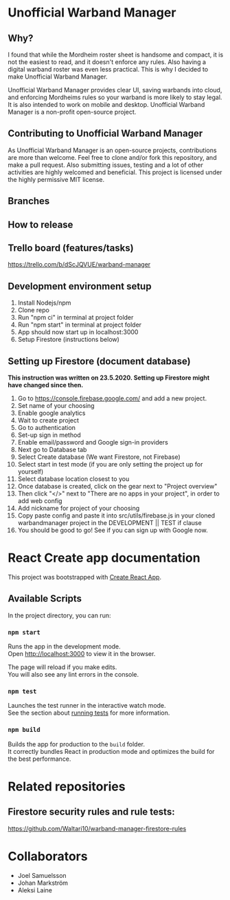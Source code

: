 # Unofficial Warband Manager

## Why?

I found that while the Mordheim roster sheet is handsome and compact, it is not the easiest to read, and it doesn't enforce any rules. Also having a digital warband roster was even less practical. This is why I decided to make Unofficial Warband Manager. 

Unofficial Warband Manager provides clear UI, saving warbands into cloud, and enforcing Mordheims rules so your warband is more likely to stay legal. It is also intended to work on mobile and desktop. Unofficial Warband Manager is a non-profit open-source project.

## Contributing to Unofficial Warband Manager

As Unofficial Warband Manager is an open-source projects, contributions are more than welcome. Feel free to clone and/or fork this repository, and make a pull request. Also submitting issues, testing and a lot of other activities are highly welcomed and beneficial. This project is licensed under the highly permissive MIT license.

## Branches

## How to release

## Trello board (features/tasks)

https://trello.com/b/dScJQVUE/warband-manager

## Development environment setup 

1. Install Nodejs/npm
2. Clone repo
3. Run "npm ci" in terminal at project folder
4. Run "npm start" in terminal at project folder
5. App should now start up in localhost:3000
6. Setup Firestore (instructions below)

## Setting up Firestore (document database)

<b>This instruction was written on 23.5.2020. Setting up Firestore might have changed since then.</b>

1. Go to https://console.firebase.google.com/ and add a new project.
2. Set name of your choosing
3. Enable google analytics
4. Wait to create project
5. Go to authentication
6. Set-up sign in method
7. Enable email/password and Google sign-in providers
8. Next go to Database tab
9. Select Create database (We want Firestore, not Firebase)
10. Select start in test mode (if you are only setting the project up for yourself)
11. Select database location closest to you
12. Once database is created, click on the gear next to "Project overview"
13. Then click "</>" next to "There are no apps in your project", in order to add web config
14. Add nickname for project of your choosing
15. Copy paste config and paste it into src/utils/firebase.js in your cloned warbandmanager project in the DEVELOPMENT || TEST if clause
16. You should be good to go! See if you can sign up with Google now.


# React Create app documentation

This project was bootstrapped with [Create React App](https://github.com/facebook/create-react-app).

## Available Scripts

In the project directory, you can run:

### `npm start`

Runs the app in the development mode.<br />
Open [http://localhost:3000](http://localhost:3000) to view it in the browser.

The page will reload if you make edits.<br />
You will also see any lint errors in the console.

### `npm test`

Launches the test runner in the interactive watch mode.<br />
See the section about [running tests](https://facebook.github.io/create-react-app/docs/running-tests) for more information.

### `npm build`

Builds the app for production to the `build` folder.<br />
It correctly bundles React in production mode and optimizes the build for the best performance.


# Related repositories

## Firestore security rules and rule tests:
https://github.com/Waltari10/warband-manager-firestore-rules



# Collaborators
- Joel Samuelsson
- Johan Markström
- Aleksi Laine
